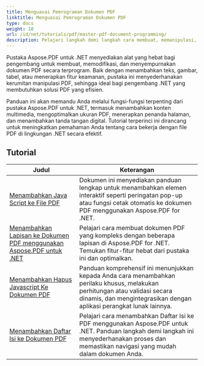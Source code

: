 ```yaml
---
title: Menguasai Pemrograman Dokumen PDF
linktitle: Menguasai Pemrograman Dokumen PDF
type: docs
weight: 10
url: /id/net/tutorials/pdf/master-pdf-document-programming/
description: Pelajari langkah demi langkah cara membuat, memanipulasi, dan mengelola file PDF dengan mudah. Ideal untuk pengembang dari semua tingkat keahlian yang ingin meningkatkan kemampuan penanganan PDF mereka dalam aplikasi .NET.
---
```


Pustaka Aspose.PDF untuk .NET menyediakan alat yang hebat bagi pengembang untuk membuat, memodifikasi, dan menyempurnakan dokumen PDF secara terprogram. Baik dengan menambahkan teks, gambar, tabel, atau menerapkan fitur keamanan, pustaka ini menyederhanakan kerumitan manipulasi PDF, sehingga ideal bagi pengembang .NET yang membutuhkan solusi PDF yang efisien.

Panduan ini akan memandu Anda melalui fungsi-fungsi terpenting dari pustaka Aspose.PDF untuk .NET, termasuk menambahkan konten multimedia, mengoptimalkan ukuran PDF, menerapkan penanda halaman, dan menambahkan tanda tangan digital. Tutorial terperinci ini dirancang untuk meningkatkan pemahaman Anda tentang cara bekerja dengan file PDF di lingkungan .NET secara efektif.

## Tutorial
| Judul | Keterangan |
| --- | --- | 
| [Menambahkan Java Script ke File PDF](./adding-java-script-to-pdf/) | Dokumen ini menyediakan panduan lengkap untuk menambahkan elemen interaktif seperti peringatan pop-up atau fungsi cetak otomatis ke dokumen PDF menggunakan Aspose.PDF for .NET. |  
| [Menambahkan Lapisan ke Dokumen PDF menggunakan Aspose.PDF untuk .NET](./adding-layers-to-pdf/) | Pelajari cara membuat dokumen PDF yang kompleks dengan beberapa lapisan di Aspose.PDF for .NET. Temukan fitur-fitur hebat dari pustaka ini dan optimalkan. |  
| [Menambahkan Hapus Javascript Ke Dokumen PDF](./adding-remove-java-script-to-doc/) | Panduan komprehensif ini menunjukkan kepada Anda cara menambahkan perilaku khusus, melakukan perhitungan atau validasi secara dinamis, dan mengintegrasikan dengan aplikasi perangkat lunak lainnya. |  
| [Menambahkan Daftar Isi ke Dokumen PDF](./adding-toc-to-pdf/) | Pelajari cara menambahkan Daftar Isi ke PDF menggunakan Aspose.PDF untuk .NET. Panduan langkah demi langkah ini menyederhanakan proses dan memastikan navigasi yang mudah dalam dokumen Anda. |  